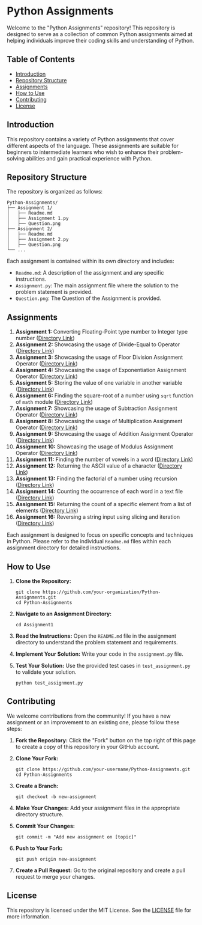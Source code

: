 # Python Assignments

Welcome to the "Python Assignments" repository! This repository is designed to serve as a collection of common Python assignments aimed at helping individuals improve their coding skills and understanding of Python.

## Table of Contents

- [Introduction](#introduction)
- [Repository Structure](#repository-structure)
- [Assignments](#assignments)
- [How to Use](#how-to-use)
- [Contributing](#contributing)
- [License](#license)

## Introduction

This repository contains a variety of Python assignments that cover different aspects of the language. These assignments are suitable for beginners to intermediate learners who wish to enhance their problem-solving abilities and gain practical experience with Python.

## Repository Structure

The repository is organized as follows:

```
Python-Assignments/
├── Assignment 1/
│   ├── Readme.md
│   ├── Assignment 1.py
│   ├── Question.png
├── Assignment 2/
│   ├── Readme.md
│   ├── Assignment 2.py
│   ├── Question.png
└── ...
```

Each assignment is contained within its own directory and includes:

- `Readme.md`: A description of the assignment and any specific instructions.
- `Assignment.py`: The main assignment file where the solution to the problem statement is provided.
- `Question.png`: The Question of the Assignment is provided.

## Assignments

1. **Assignment 1:** Converting Floating-Point type number to Integer type number ([Directory Link](https://github.com/LanguageisSimple/Python-Assignments/tree/main/Assignment%2001))
2. **Assignment 2:** Showcasing the usage of Divide-Equal to Operator ([Directory Link](https://github.com/LanguageisSimple/Python-Assignments/tree/main/Assignment%2002))
3. **Assignment 3:** Showcasing the usage of Floor Division Assignment Operator ([Directory Link](https://github.com/LanguageisSimple/Python-Assignments/tree/main/Assignment%2003))
4. **Assignment 4:** Showcasing the usage of Exponentiation Assignment Operator ([Directory Link](https://github.com/LanguageisSimple/Python-Assignments/tree/main/Assignment%2004))
5. **Assignment 5:** Storing the value of one variable in another variable ([Directory Link](https://github.com/LanguageisSimple/Python-Assignments/tree/main/Assignment%2005))
6. **Assignment 6:** Finding the square-root of a number using `sqrt` function of `math` module ([Directory Link](https://github.com/LanguageisSimple/Python-Assignments/tree/main/Assignment%2006))
7. **Assignment 7:** Showcasing the usage of Subtraction Assignment Operator ([Directory Link](https://github.com/LanguageisSimple/Python-Assignments/tree/main/Assignment%2007))
8. **Assignment 8:** Showcasing the usage of Multiplication Assignment Operator ([Directory Link](https://github.com/LanguageisSimple/Python-Assignments/tree/main/Assignment%2008))
9. **Assignment 9:** Showcasing the usage of Addition Assignment Operator ([Directory Link](https://github.com/LanguageisSimple/Python-Assignments/tree/main/Assignment%2009))
10. **Assignment 10:** Showcasing the usage of Modulus Assignment Operator ([Directory Link](https://github.com/LanguageisSimple/Python-Assignments/tree/main/Assignment%2010))
11. **Assignment 11:** Finding the number of vowels in a word ([Directory Link](https://github.com/LanguageisSimple/Python-Assignments/tree/main/Assignment%2011))
12. **Assignment 12:** Returning the ASCII value of a character ([Directory Link](https://github.com/LanguageisSimple/Python-Assignments/tree/main/Assignment%2012))
13. **Assignment 13:** Finding the factorial of a number using recursion ([Directory Link](https://github.com/LanguageisSimple/Python-Assignments/tree/main/Assignment%2013))
14. **Assignment 14:** Counting the occurrence of each word in a text file ([Directory Link](https://github.com/LanguageisSimple/Python-Assignments/tree/main/Assignment%2014))
15. **Assignment 15:** Returning the count of a specific element from a list of elements ([Directory Link](https://github.com/LanguageisSimple/Python-Assignments/tree/main/Assignment%2015))
16. **Assignment 16:** Reversing a string input using slicing and iteration ([Directory Link](https://github.com/LanguageisSimple/Python-Assignments/tree/main/Assignment%2016))

Each assignment is designed to focus on specific concepts and techniques in Python. Please refer to the individual `Readme.md` files within each assignment directory for detailed instructions.

## How to Use

1. **Clone the Repository:**
   ```
   git clone https://github.com/your-organization/Python-Assignments.git
   cd Python-Assignments
   ```

2. **Navigate to an Assignment Directory:**
   ```
   cd Assignment1
   ```

3. **Read the Instructions:**
   Open the `README.md` file in the assignment directory to understand the problem statement and requirements.

4. **Implement Your Solution:**
   Write your code in the `assignment.py` file.

5. **Test Your Solution:**
   Use the provided test cases in `test_assignment.py` to validate your solution.
   ```
   python test_assignment.py
   ```

## Contributing

We welcome contributions from the community! If you have a new assignment or an improvement to an existing one, please follow these steps:

1. **Fork the Repository:**
   Click the "Fork" button on the top right of this page to create a copy of this repository in your GitHub account.

2. **Clone Your Fork:**
   ```
   git clone https://github.com/your-username/Python-Assignments.git
   cd Python-Assignments
   ```

3. **Create a Branch:**
   ```
   git checkout -b new-assignment
   ```

4. **Make Your Changes:**
   Add your assignment files in the appropriate directory structure.

5. **Commit Your Changes:**
   ```
   git commit -m "Add new assignment on [topic]"
   ```

6. **Push to Your Fork:**
   ```
   git push origin new-assignment
   ```

7. **Create a Pull Request:**
   Go to the original repository and create a pull request to merge your changes.

## License

This repository is licensed under the MIT License. See the [LICENSE](LICENSE) file for more information.
